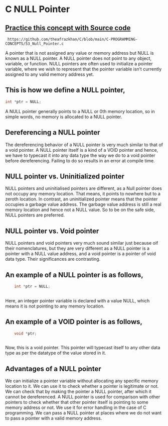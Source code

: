 # C NULL Pointer

## [Practice this concept with Source code ](https://github.com/theafrazkhan/C/blob/main/C-PROGRAMMING-CONCEPTS/53_Null_Pointer.c)

```
 https://github.com/theafrazkhan/C/blob/main/C-PROGRAMMING-CONCEPTS/53_Null_Pointer.c
```

A pointer that is not assigned any value or memory address but NULL is known as a NULL pointer. A NULL pointer does not point to any object, variable, or function. NULL pointers are often used to initialize a pointer variable, where we wish to represent that the pointer variable isn’t currently assigned to any valid memory address yet.

 

## This is how we define a NULL pointer,
``` c
int *ptr = NULL;
 ```

A NULL pointer generally points to a NULL or 0th memory location, so in simple words, no memory is allocated to a NULL pointer.

 

## Dereferencing a NULL pointer
The dereferencing behavior of a NULL pointer is very much similar to that of a void pointer. A NULL pointer itself is a kind of a VOID pointer and hence, we have to typecast it into any data type the way we do to a void pointer before dereferencing. Failing to do so results in an error at compile time.

 

## NULL pointer vs. Uninitialized pointer
NULL pointers and uninitialised pointers are different, as a Null pointer does not occupy any memory location. That means, it points to nowhere but to a zeroth location. In contrast, an uninitialized pointer means that the pointer occupies a garbage value address. The garbage value address is still a real memory location and hence not a NULL value. So to be on the safe side, NULL pointers are preferred. 

 

## NULL pointer vs. Void pointer
NULL pointers and void pointers very much sound similar just because oif their nomenclatures, but they are very different as a NULL pointer is a pointer with a NULL value address, and a void pointer is a pointer of void data type. Their significances are contrasting.

 

## An example of a NULL pointer is as follows,
``` c
    int *ptr = NULL;
 
```
Here, an integer pointer variable is declared with a value NULL, which means it is not pointing to any memory location. 

 

## An example of a VOID pointer is as follows,
``` c
    void *ptr;
 
```
Now, this is a void pointer. This pointer will typecast itself to any other data type as per the datatype of the value stored in it. 

 

## Advantages of a NULL pointer
We can initialize a pointer variable without allocating any specific memory location to it.
We can use it to check whether a pointer is legitimate or not. We can check that by making the pointer a NULL pointer, after which it cannot be dereferenced. 
A NULL pointer is used for comparison with other pointers to check whether that other pointer itself is pointing to some memory address or not. 
We use it for error handling in the case of C programming.
We can pass a NULL pointer at places where we do not want to pass a pointer with a valid memory address.
 